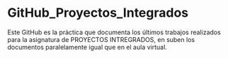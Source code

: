 # GitHub_Proyectos_Integrados

Este GitHub es la práctica que documenta los últimos trabajos realizados para la asignatura de PROYECTOS INTREGRADOS, en suben los documentos paralelamente igual que en el aula virtual.
